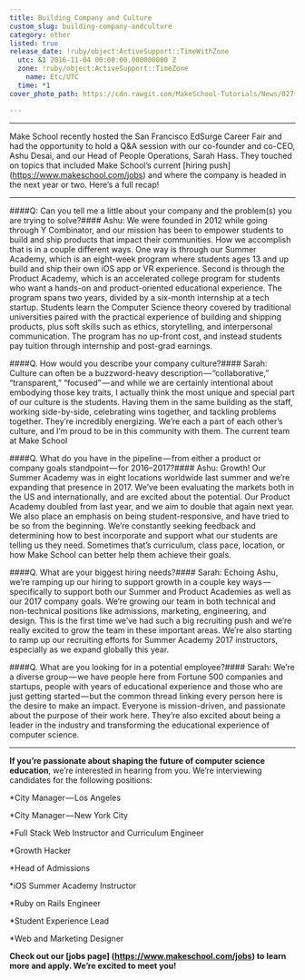 ```yaml
---
title: Building Company and Culture
custom_slug: building-company-andculture
category: other
listed: true
release_date: !ruby/object:ActiveSupport::TimeWithZone
  utc: &1 2016-11-04 00:00:00.000000000 Z
  zone: !ruby/object:ActiveSupport::TimeZone
    name: Etc/UTC
  time: *1
cover_photo_path: https://cdn.rawgit.com/MakeSchool-Tutorials/News/027f80668ccbafc5da23d6e5cfd251a00809251f//480404d1-d0ba-4067-a1b7-a7b0c0528c96/cover_photo.jpeg

---
```

---

Make School recently hosted the San Francisco EdSurge Career Fair and had the opportunity to hold a Q&A session with our co-founder and co-CEO, Ashu Desai, and our Head of People Operations, Sarah Hass. They touched on topics that included Make School’s current [hiring push] (https://www.makeschool.com/jobs) and where the company is headed in the next year or two. Here’s a full recap!

---

####Q: Can you tell me a little about your company and the problem(s) you are trying to solve?####
Ashu: We were founded in 2012 while going through Y Combinator, and our mission has been to empower students to build and ship products that impact their communities. How we accomplish that is in a couple different ways. One way is through our Summer Academy, which is an eight-week program where students ages 13 and up build and ship their own iOS app or VR experience. Second is through the Product Academy, which is an accelerated college program for students who want a hands-on and product-oriented educational experience. The program spans two years, divided by a six-month internship at a tech startup. Students learn the Computer Science theory covered by traditional universities paired with the practical experience of building and shipping products, plus soft skills such as ethics, storytelling, and interpersonal communication. The program has no up-front cost, and instead students pay tuition through internship and post-grad earnings.

####Q. How would you describe your company culture?####
Sarah: Culture can often be a buzzword-heavy description — “collaborative,” “transparent,” “focused” — and while we are certainly intentional about embodying those key traits, I actually think the most unique and special part of our culture is the students. Having them in the same building as the staff, working side-by-side, celebrating wins together, and tackling problems together. They’re incredibly energizing. We’re each a part of each other’s culture, and I’m proud to be in this community with them.
The current team at Make School

####Q. What do you have in the pipeline — from either a product or company goals standpoint — for 2016–2017?####
Ashu: Growth! Our Summer Academy was in eight locations worldwide last summer and we’re expanding that presence in 2017. We’ve been evaluating the markets both in the US and internationally, and are excited about the potential. Our Product Academy doubled from last year, and we aim to double that again next year. We also place an emphasis on being student-responsive, and have tried to be so from the beginning. We’re constantly seeking feedback and determining how to best incorporate and support what our students are telling us they need. Sometimes that’s curriculum, class pace, location, or how Make School can better help them achieve their goals.

####Q. What are your biggest hiring needs?####
Sarah: Echoing Ashu, we’re ramping up our hiring to support growth in a couple key ways — specifically to support both our Summer and Product Academies as well as our 2017 company goals. We’re growing our team in both technical and non-technical positions like admissions, marketing, engineering, and design. This is the first time we’ve had such a big recruiting push and we’re really excited to grow the team in these important areas. We’re also starting to ramp up our recruiting efforts for Summer Academy 2017 instructors, especially as we expand globally this year.

####Q. What are you looking for in a potential employee?####
Sarah: We’re a diverse group — we have people here from Fortune 500 companies and startups, people with years of educational experience and those who are just getting started — but the common thread linking every person here is the desire to make an impact. Everyone is mission-driven, and passionate about the purpose of their work here. They’re also excited about being a leader in the industry and transforming the educational experience of computer science.

---

**If you’re passionate about shaping the future of computer science education**, we’re interested in hearing from you. We’re interviewing candidates for the following positions:

*City Manager — Los Angeles

*City Manager — New York City

*Full Stack Web Instructor and Curriculum Engineer

*Growth Hacker

*Head of Admissions

*iOS Summer Academy Instructor

*Ruby on Rails Engineer

*Student Experience Lead

*Web and Marketing Designer

**Check out our [jobs page] (https://www.makeschool.com/jobs) to learn more and apply. We’re excited to meet you!**